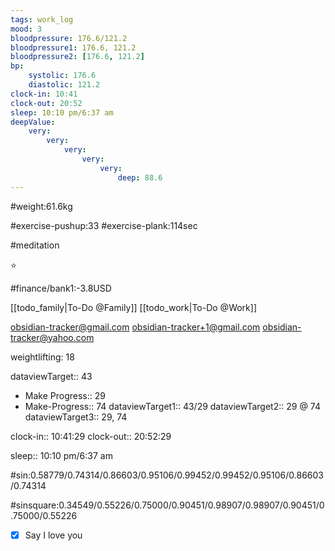 ```yaml
---
tags: work_log
mood: 3
bloodpressure: 176.6/121.2
bloodpressure1: 176.6, 121.2
bloodpressure2: [176.6, 121.2]
bp:
    systolic: 176.6
    diastolic: 121.2
clock-in: 10:41
clock-out: 20:52
sleep: 10:10 pm/6:37 am
deepValue: 
    very: 
        very: 
            very: 
                very: 
                    very: 
                        deep: 88.6
---
```


#weight:61.6kg

#exercise-pushup:33
#exercise-plank:114sec

#meditation

⭐


#finance/bank1:-3.8USD

[[todo_family|To-Do @Family]]
[[todo_work|To-Do @Work]]

obsidian-tracker@gmail.com
obsidian-tracker+1@gmail.com
obsidian-tracker@yahoo.com

weightlifting: 18

dataviewTarget:: 43
- Make Progress:: 29
- Make-Progress:: 74
dataviewTarget1:: 43/29
dataviewTarget2:: 29 @ 74
dataviewTarget3:: 29, 74

clock-in:: 10:41:29
clock-out:: 20:52:29

sleep:: 10:10 pm/6:37 am

#sin:0.58779/0.74314/0.86603/0.95106/0.99452/0.99452/0.95106/0.86603/0.74314

#sinsquare:0.34549/0.55226/0.75000/0.90451/0.98907/0.98907/0.90451/0.75000/0.55226

- [x] Say I love you

